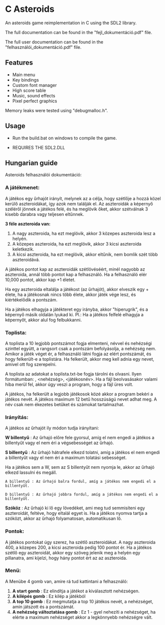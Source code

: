 # C Asteroids

An asteroids game reimplementation in C using the SDL2 library.

The full documentation can be found in the "fejl_dokumentáció.pdf" file.

The full user documentation can be found in the "felhasználói_dokumentáció.pdf" file.

## Features

- Main menu
- Key bindings
- Custom font manager
- High score table
- Music, sound effects
- Pixel perfect graphics

Memory leaks were tested using "debugmalloc.h".

## Usage

- Run the build.bat on windows to compile the game.

- REQUIRES THE SDL2.DLL

## Hungarian guide

Asteroids felhasználói dokumentáció:

### A játékmenet:

A játékos egy űrhajót irányít, melynek az a célja, hogy szétlője a hozzá közel kerülő
aszteroidákat, így azok nem találják el. Az aszteroidák a képernyő széléről jönnek a játékos felé,
és ha meglövik őket, akkor szétválnak 3 kisebb darabra vagy teljesen eltűnnek.

**3 féle aszteroida van:**

1. A nagy aszteroida, ha ezt meglövik, akkor 3 közepes aszteroida lesz a helyén.
2. A közepes aszteroida, ha ezt meglövik, akkor 3 kicsi aszteroida keletkezik.
3. A kicsi aszteroida, ha ezt meglövik, akkor eltűnik, nem bomlik szét több aszteroidává.

A játékos pontot kap az aszteroidák szétlövéséért, minél nagyobb az aszteroida, annál több
pontot kap a felhasználó. Ha a felhasználó elér 10,000 pontot, akkor kap +1 életet.

Ha egy aszteroida eltalálja a játékost (az űrhajót), akkor elveszik egy + élete, ha a játékosnak
nincs több élete, akkor játék vége lesz, és kiértékelődik a pontszám.

Ha a játékos elhagyja a játékteret egy irányba, akkor "hiperugrik", és a képernyő másik
oldalán lyukad ki. Pl.: Ha a játékos felfelé elhagyja a képernyőt, akkor alul fog felbukkanni.

### Toplista:

A toplista a 10 legjobb pontszámot fogja elmenteni, névvel és nehézségi szinttel együtt, a
rangsort csak a pontszám befolyásolja, a nehézség nem. Amikor a játék véget ér, a felhasználó
látni fogja az elért pontszámát, és hogy felkerült-e a toplistára. Ha felkerült, akkor meg kell adnia
egy nevet, amivel ott fog szerepelni.

A toplista az adatokat a toplista.txt-be fogja tárolni és olvasni. Ilyen formátumban:
<pont>, <nehézség>, <játékosnév>. Ha a fájl beolvasásakor valami hiba merül fel, akkor úgy
veszi a program, hogy a fájl üres volt.

A játékos, ha felkerült a legjobb játékosok közé akkor a program bekéri a játékos nevét. A
játékos maximum 12 betű hosszúságú nevet adhat meg. A név csak nem ékezetes betűket és
számokat tartalmazhat.

### Irányítás:

A játékos az űrhajót ily módon tudja irányítani:

**W billentyű** : Az űrhajó előre fele gyorsul, amíg el nem engedi a játékos a billentyűt vagy
el nem éri a végsebességet az űrhajó.


**S billentyű** : Az űrhajó hátrafele elkezd tolatni, amíg a játékos el nem engedi a billentyűt
vagy el nem éri a maximum tolatási sebességet.

Ha a játékos sem a W, sem az S billentyűt nem nyomja le, akkor az űrhajó elkezd lassulni
és megáll.

```
A billentyű : Az űrhajó balra fordul, amíg a játékos nem engedi el a billentyűt.
```
```
D billentyű : Az űrhajó jobbra fordul, amíg a játékos nem engedi el a billentyűt.
```
**Szóköz** : Az űrhajó ki lő egy lövedéket, ami meg tud semmisíteni egy aszteroidát, feltéve,
hogy eltalál egyet is. Ha a játékos nyomva tartja a szóközt, akkor az űrhajó folyamatosan,
automatikusan lő.

### Pontok:

A játékos pontokat úgy szerez, ha szétlő aszteroidákat. A nagy aszteroida 400, a közepes
200, a kicsi aszteroida pedig 100 pontot ér. Ha a játékos szétlő egy aszteroidát, akkor egy szöveg
jelenik meg a helyén egy pillanatra, ami kijelzi, hogy hány pontot ért az az aszteroida.

### Menü:

A Menübe 4 gomb van, amire rá tud kattintani a felhasználó:

1. **A start gomb** : Ez elindítja a játékot a kiválasztott nehézségen.
2. **A kilépés gomb** : Ez kilép a játékból
3. **A top 10 gomb** : Ez megmutatja a top 10 játékos nevét, a nehézséget, amin játszott és a
    pontszámát.
4. **A nehézség változtatása gomb** : Ez 1 - gyel nehezíti a nehézséget, ha elérte a maximum
    nehézséget akkor a legkönnyebb nehézségre vált.
